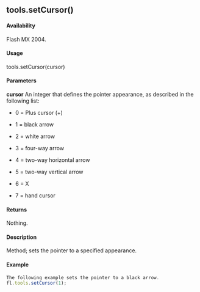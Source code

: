 ## tools.setCursor()

#### Availability

Flash MX 2004.

#### Usage

tools.setCursor(cursor)

#### Parameters

**cursor** An integer that defines the pointer appearance, as described in the following list:

-   0 = Plus cursor (+)

-   1 = black arrow

-   2 = white arrow

-   3 = four-way arrow

-   4 = two-way horizontal arrow

-   5 = two-way vertical arrow

-   6 = X

-   7 = hand cursor

#### Returns

Nothing.

#### Description

Method; sets the pointer to a specified appearance.

#### Example

```javascript
The following example sets the pointer to a black arrow.
fl.tools.setCursor(1);

```